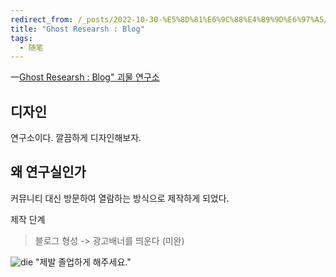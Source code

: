 ```yaml
---
redirect_from: /_posts/2022-10-30-%E5%8D%81%E6%9C%88%E4%B9%9D%E6%97%A5/
title: "Ghost Researsh : Blog"
tags:
  - 随笔
---
```


一[Ghost Researsh : Blog" 괴물 연구소](https://soyeon001.github.io)


## 디자인
연구소이다. 깔끔하게 디자인해보자.


## 왜 연구실인가

커뮤니티 대신 방문하여 열람하는 방식으로 제작하게 되었다.

제작 단계
> 블로그 형성 -> 광고배너를 띄운다 (미완) 

![die](https://i0.hdslb.com/bfs/article/df8af3cc71412b92e0026072da970fb9bdf338b4.gif)
"제발 졸업하게 해주세요."

